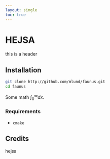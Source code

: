```yaml
---
layout: single
toc: true
---
```


<script src="https://cdnjs.cloudflare.com/ajax/libs/mathjax/2.7.0/MathJax.js?config=TeX-AMS-MML_HTMLorMML" type="text/javascript"></script>

# HEJSA

this is a header

## Installation

~~~ bash
git clone http://github.com/mlund/faunus.git
cd faunus
~~~

Some math $\int_0^{\infty} dx$.

### Requirements

- `cmake`


## Credits

hejsa
